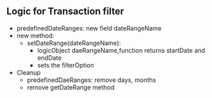 ## Logic for Transaction filter
- predefinedDateRanges: new field dateRangeName
- new method: 
  - setDateRange(dateRangeName):
    - logicObject daeRangeName,function returns startDate and endDate
    - sets the filterOption
- Cleanup
  - predefinedDaeRanges: remove days, months
  - remove getDateRange method
